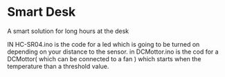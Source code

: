 # Smart Desk
 A smart solution for long hours at the desk

IN HC-SR04.ino is the code for a led which is going to be turned on depending on your distance to the sensor.
in DCMottor.ino is the cod for a DCMottor( which can be connected to a fan ) which starts when the temperature than a threshold value.
